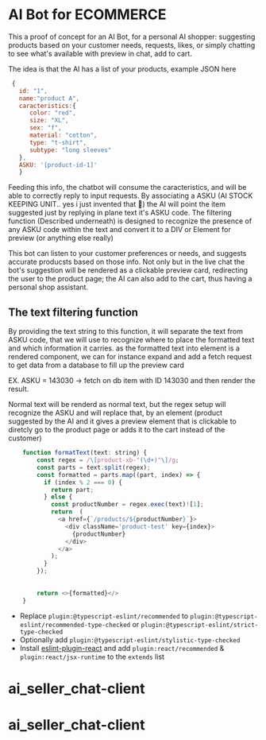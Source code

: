 # AI Bot for ECOMMERCE

This a proof of concept for an AI Bot, for a personal AI shopper: suggesting products  based on your customer needs, requests, likes, or simply chatting to see what's available with preview in chat, add to cart.

The idea is that the AI has a list of your products, example JSON here

```js
 {
   id: "1",
   name:"product A",
   caracteristics:{
      color: "red",
      size: "XL",
      sex: "f",
      material: "cotton",
      type: "t-shirt",
      subtype: "long sleeves"
   },
   ASKU: '[product-id-1]'
   }
```


Feeding this info, the chatbot will consume the caracteristics, and will be able to correctly reply to input requests.
By associating a ASKU (AI STOCK KEEPING UNIT.. yes i just invented that 🤣) the AI will point the item suggested just by replying in plane text it's ASKU code. The filtering function (Described underneath) is designed to recognize the presence of any ASKU code within the text  and convert it to a DIV or Element for preview (or anything else really)



This bot  can listen to your customer preferences or needs, and suggests accurate producsts based on those info. Not only
but in the live chat the bot's suggestion will be rendered as a clickable preview card, redirecting the user to the product page; the AI can also add to the cart, thus having a personal shop assistant. 


## The text filtering function

By providing the text string to this function, it will separate the text from ASKU code, that  we will 
use to recognize where to place the formatted text and which information it carries. as the formatted text into element
is a rendered component, we can for instance expand and add a fetch request to get data from a database to fill up the preview card

EX. ASKU = 143030 -> fetch on db item with ID 143030 and then render the result.


Normal text will be renderd as normal text, but the regex setup will
recognize the ASKU and will replace that, by an element (product suggested by the AI and it gives a preview element that is clickable to diretcly go to the product page or adds it to the cart instead of the customer)


```js
    function formatText(text: string) {
        const regex = /\[product-xb-"(\d+)"\]/g;
        const parts = text.split(regex);
        const formatted = parts.map((part, index) => {
          if (index % 2 === 0) {
            return part;
          } else {
            const productNumber = regex.exec(text)![1];
            return  (
              <a href={`/products/${productNumber}`}>
                <div className='product-test' key={index}>
                  {productNumber}
                </div>
              </a>
            );
          }
        });
  
        
        return <>{formatted}</>
    }
```








- Replace `plugin:@typescript-eslint/recommended` to `plugin:@typescript-eslint/recommended-type-checked` or `plugin:@typescript-eslint/strict-type-checked`
- Optionally add `plugin:@typescript-eslint/stylistic-type-checked`
- Install [eslint-plugin-react](https://github.com/jsx-eslint/eslint-plugin-react) and add `plugin:react/recommended` & `plugin:react/jsx-runtime` to the `extends` list
# ai_seller_chat-client
# ai_seller_chat-client
